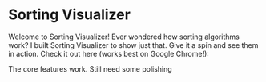 # Sorting Visualizer
Welcome to Sorting Visualizer! Ever wondered how sorting algorithms work? I built Sorting Visualizer to show just that. Give it a spin and see them in action. Check it out here (works best on Google Chrome!):

The core features work. Still need some polishing
